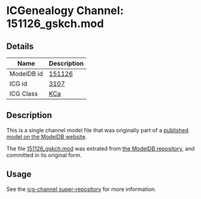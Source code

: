 # ICGenealogy Channel: 151126\_gskch.mod

## Details

Name | Description
---- | -----------
ModelDB id | [151126](http://senselab.med.yale.edu/ModelDB/ShowModel.cshtml?model=151126)
ICG id | [3107](http://icg.neurotheory.ox.ac.uk/channels/5/3107)
ICG Class | [KCa](http://icg.neurotheory.ox.ac.uk/channels/5)

## Description

This is a single channel model file that was originally part of a [published model on the ModelDB website](http://senselab.med.yale.edu/mModelDB/ShowModel.cshtml?model=151126).

The file [151126\_gskch.mod](151126_gskch.mod) was extrated from [the ModelDB repository](http://senselab.med.yale.edu/ModelDB/ShowModel.cshtml?model=151126), and committed in its original form.

## Usage

See the [icg-channel super-repository](https://github.com/icgenealogy/icg-channels) for more information.